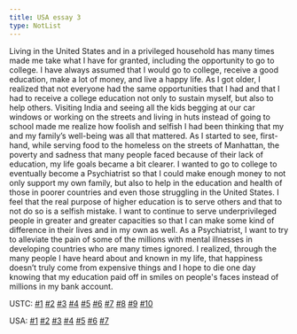 ```yaml
---
title: USA essay 3
type: NotList
---
```

Living in the United States and in a privileged household has many times made me take what I have for granted, including the opportunity to go to college. I have always assumed that I would go to college, receive a good education, make a lot of money, and live a happy life. As I got older, I realized that not everyone had the same opportunities that I had and that I had to receive a college education not only to sustain myself, but also to help others. Visiting India and seeing all the kids begging at our car windows or working on the streets and living in huts instead of going to school made me realize how foolish and selfish I had been thinking that my and my family’s well-being was all that mattered. As I started to see, first-hand, while serving food to the homeless on the streets of Manhattan, the poverty and sadness that many people faced because of their lack of education, my life goals became a bit clearer. I wanted to go to college to eventually become a Psychiatrist so that I could make enough money to not only support my own family, but also to help in the education and health of those in poorer countries and even those struggling in the United States. I feel that the real purpose of higher education is to serve others and that to not do so is a selfish mistake. I want to continue to serve underprivileged people in greater and greater capacities so that I can make some kind of difference in their lives and in my own as well. As a Psychiatrist, I want to try to alleviate the pain of some of the millions with mental illnesses in developing countries who are many times ignored. I realized, through the many people I have heard about and known in my life, that happiness doesn’t truly come from expensive things and I hope to die one day knowing that my education paid off in smiles on people's faces instead of millions in my bank account.

USTC: [\#1](/meeting/highereducation/ustc1) [\#2](/meeting/highereducation/ustc2) [\#3](/meeting/highereducation/ustc3) [\#4](/meeting/highereducation/ustc4) [\#5](/meeting/highereducation/ustc5) [\#6](/meeting/highereducation/ustc6)  [\#7](/meeting/highereducation/ustc7)  [\#8](/meeting/highereducation/ustc8) [\#9](/meeting/highereducation/ustc9) [\#10](/meeting/highereducation/ustc10)

USA: [\#1](/meeting/highereducation/usa1) [\#2](/meeting/highereducation/usa2) [\#3](/meeting/highereducation/usa3) [\#4](/meeting/highereducation/usa4) [\#5](/meeting/highereducation/usa5)  [\#6](/meeting/highereducation/usa6) [\#7](/meeting/highereducation/usa7)   
